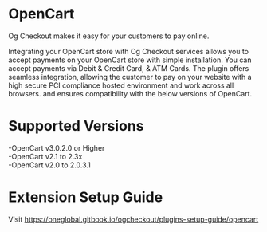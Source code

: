 # OpenCart

Og Checkout makes it easy for your customers to pay online.

Integrating your OpenCart store with Og Checkout services allows you to accept payments on your OpenCart store with simple installation. You can accept payments via Debit & Credit Card, & ATM Cards. The plugin offers seamless integration, allowing the customer to pay on your website with a high secure PCI compliance hosted environment and work across all browsers. and ensures compatibility with the below versions of OpenCart.

# Supported Versions
-OpenCart v3.0.2.0 or Higher<br>
-OpenCart v2.1 to 2.3x <br>
-OpenCart v2.0 to 2.0.3.1

# Extension Setup Guide
Visit
https://oneglobal.gitbook.io/ogcheckout/plugins-setup-guide/opencart
